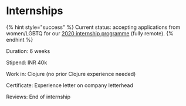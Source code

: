 # Internships

{% hint style="success" %}
Current status: accepting applications from women/LGBTQ for our [2020 internship programme](https://nilenso.com/internship.html) \(fully remote\).
{% endhint %}

Duration: 6 weeks

Stipend: INR 40k

Work in: Clojure \(no prior Clojure experience needed\)

Certificate: Experience letter on company letterhead

Reviews: End of internship

